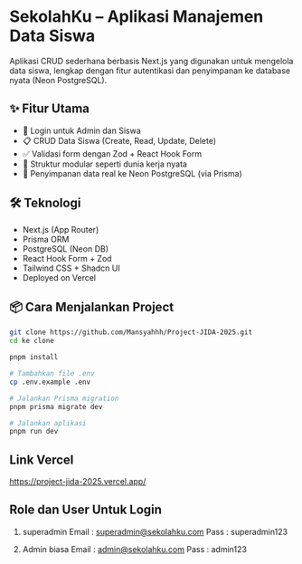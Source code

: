 # SekolahKu – Aplikasi Manajemen Data Siswa

Aplikasi CRUD sederhana berbasis Next.js yang digunakan untuk mengelola data siswa, lengkap dengan fitur autentikasi dan penyimpanan ke database nyata (Neon PostgreSQL).

## ✨ Fitur Utama

- 🔐 Login untuk Admin dan Siswa
- 📋 CRUD Data Siswa (Create, Read, Update, Delete)
- ✅ Validasi form dengan Zod + React Hook Form
- 🧠 Struktur modular seperti dunia kerja nyata
- 🧾 Penyimpanan data real ke Neon PostgreSQL (via Prisma)

## 🛠️ Teknologi

- Next.js (App Router)
- Prisma ORM
- PostgreSQL (Neon DB)
- React Hook Form + Zod
- Tailwind CSS + Shadcn UI
- Deployed on Vercel

## 📦 Cara Menjalankan Project

```bash
git clone https://github.com/Mansyahhh/Project-JIDA-2025.git
cd ke clone

pnpm install

# Tambahkan file .env
cp .env.example .env

# Jalankan Prisma migration
pnpm prisma migrate dev

# Jalankan aplikasi
pnpm run dev
```

## Link Vercel

https://project-jida-2025.vercel.app/

## Role dan User Untuk Login

1.  superadmin
    Email : superadmin@sekolahku.com
    Pass : superadmin123

2.  Admin biasa
    Email : admin@sekolahku.com
    Pass : admin123
